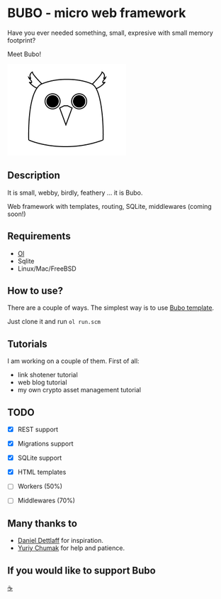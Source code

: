 # BUBO - micro web framework
Have you ever needed something, small, expresive with small memory footprint?

Meet Bubo!

![logo](logo.png)

## Description

It is small, webby, birdly, feathery ... it is Bubo.

Web framework with templates, routing, SQLite, middlewares (coming soon!)

## Requirements

* [Ol](https://github.com/yuriy-chumak/ol)
* Sqlite
* Linux/Mac/FreeBSD

## How to use?

There are a couple of ways. 
The simplest way is to use [Bubo template](https://github.com/the-man-with-a-golden-mind/bubo_template).

Just clone it and run `ol run.scm`


## Tutorials

I am working on a couple of them. 
First of all:

* link shotener tutorial
* web blog tutorial
* my own crypto asset management tutorial

## TODO

- [X] REST support
- [X] Migrations support
- [X] SQLite support
- [X] HTML templates
- [ ] Workers (50%)
- [ ] Middlewares (70%)


## Many thanks to

* [Daniel Dettlaff](https://github.com/dmilith) for inspiration.
* [Yuriy Chumak](https://github.com/yuriy-chumak) for help and patience.

## If you would like to support Bubo

[☕](https://www.buymeacoffee.com/michmajchrv)
